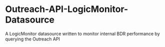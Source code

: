 # Outreach-API-LogicMonitor-Datasource
A LogicMonitor datasource written to monitor internal BDR performance by querying the Outreach API
